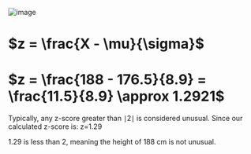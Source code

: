 ![image](https://github.com/user-attachments/assets/476cc0c9-d45a-40e7-a629-a802a2174ece)

# $z = \frac{X - \mu}{\sigma}$
# $z = \frac{188 - 176.5}{8.9} = \frac{11.5}{8.9} \approx 1.2921$
Typically, any z-score greater than ∣2∣ is considered unusual. Since our calculated z-score is:
z=1.29

1.29 is less than 2, meaning the height of 188 cm is not unusual.
